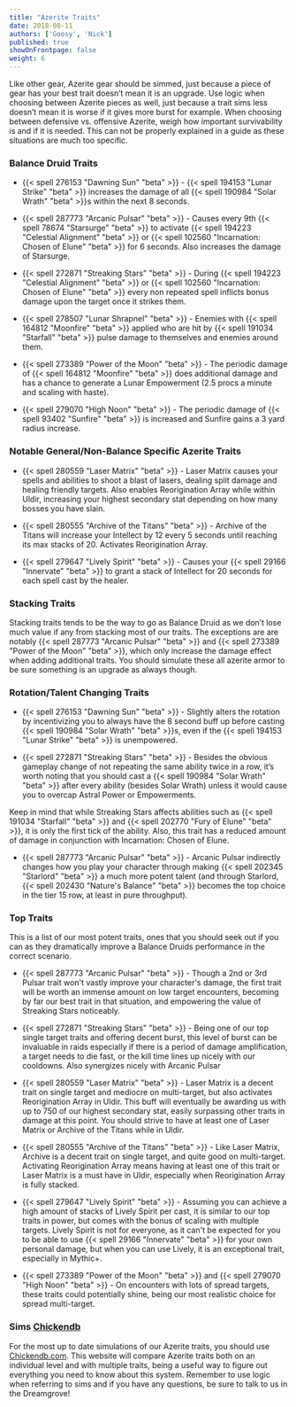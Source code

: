 ```yaml
---
title: "Azerite Traits"
date: 2018-08-11
authors: ['Goosy', 'Nick']
published: true
showOnFrontpage: false
weight: 6
---
```


Like other gear, Azerite gear should be simmed, just because a piece of gear has your best trait doesn’t mean it is an upgrade. Use logic when choosing between Azerite pieces as well, just because a trait sims less doesn’t mean it is worse if it gives more burst for example. When choosing between defensive vs. offensive Azerite, weigh how important survivability is and if it is needed. This can not be properly explained in a guide as these situations are much too specific.

### Balance Druid Traits 

- {{< spell 276153 "Dawning Sun" "beta" >}} - {{< spell 194153 "Lunar Strike" "beta" >}} increases the damage of all {{< spell 190984 "Solar Wrath" "beta" >}}s within the next 8 seconds.

- {{< spell 287773 "Arcanic Pulsar" "beta" >}} - Causes every 9th {{< spell 78674 "Starsurge" "beta" >}} to activate {{< spell 194223 "Celestial Alignment" "beta" >}} or {{< spell 102560 "Incarnation: Chosen of Elune" "beta" >}} for 6 seconds. Also increases the damage of Starsurge.

- {{< spell 272871 "Streaking Stars" "beta" >}} - During {{< spell 194223 "Celestial Alignment" "beta" >}} or {{< spell 102560 "Incarnation: Chosen of Elune" "beta" >}} every non repeated spell inflicts bonus damage upon the target once it strikes them.

- {{< spell 278507 "Lunar Shrapnel" "beta" >}} - Enemies with {{< spell 164812 "Moonfire" "beta" >}} applied who are hit by {{< spell 191034 "Starfall" "beta" >}} pulse damage to themselves and enemies around them. 

- {{< spell 273389 "Power of the Moon" "beta" >}} - The periodic damage of {{< spell 164812 "Moonfire" "beta" >}} does additional damage and has a chance to generate a Lunar Empowerment (2.5 procs a minute and scaling with haste).

- {{< spell 279070 "High Noon" "beta" >}} - The periodic damage of {{< spell 93402 "Sunfire" "beta" >}} is increased and Sunfire gains a 3 yard radius increase. 


### Notable General/Non-Balance Specific Azerite Traits

- {{< spell 280559 "Laser Matrix" "beta" >}} - Laser Matrix causes your spells and abilities to shoot a blast of lasers, dealing split damage and healing friendly targets. Also enables Reorigination Array while within Uldir, increasing your highest secondary stat depending on how many bosses you have slain.

- {{< spell 280555 "Archive of the Titans" "beta" >}} - Archive of the Titans will increase your Intellect by 12 every 5 seconds until reaching its max stacks of 20. Activates Reorigination Array.

- {{< spell 279647 "Lively Spirit" "beta" >}} - Causes your {{< spell 29166 "Innervate" "beta" >}} to grant a stack of Intellect for 20 seconds for each spell cast by the healer.


### Stacking Traits

Stacking traits tends to be the way to go as Balance Druid as we don’t lose much value if any from stacking most of our traits. The exceptions are are notably {{< spell 287773 "Arcanic Pulsar" "beta" >}} and {{< spell 273389 "Power of the Moon" "beta" >}}, which only increase the damage effect when adding additional traits. You should simulate these all azerite armor to be sure something is an upgrade as always though.


### Rotation/Talent Changing Traits

- {{< spell 276153 "Dawning Sun" "beta" >}} - Slightly alters the rotation by incentivizing you to always have the 8 second buff up before casting {{< spell 190984 "Solar Wrath" "beta" >}}s, even if the {{< spell 194153 "Lunar Strike" "beta" >}} is unempowered.

- {{< spell 272871 "Streaking Stars" "beta" >}} - Besides the obvious gameplay change of not repeating the same ability twice in a row, it’s worth noting that you should cast a {{< spell 190984 "Solar Wrath" "beta" >}} after every ability (besides Solar Wrath) unless it would cause you to overcap Astral Power or Empowerments. 

Keep in mind that while Streaking Stars affects abilities such as {{< spell 191034 "Starfall" "beta" >}} and {{< spell 202770 "Fury of Elune" "beta" >}}, it is only the first tick of the ability. Also, this trait has a reduced amount of damage in conjunction with Incarnation: Chosen of Elune.

- {{< spell 287773 "Arcanic Pulsar" "beta" >}} - Arcanic Pulsar indirectly changes how you play your character through making {{< spell 202345 "Starlord" "beta" >}} a much more potent talent (and through Starlord, {{< spell 202430 "Nature's Balance" "beta" >}} becomes the top choice in the tier 15 row, at least in pure throughput). 


### Top Traits

This is a list of our most potent traits, ones that you should seek out if you can as they dramatically improve a Balance Druids performance in the correct scenario.	

- {{< spell 287773 "Arcanic Pulsar" "beta" >}} - Though a 2nd or 3rd Pulsar trait won't vastly improve your character's damage, the first trait will be worth an immense amount on low target encounters, becoming by far our best trait in that situation, and empowering the value of Streaking Stars noticeably.

- {{< spell 272871 "Streaking Stars" "beta" >}} - Being one of our top single target traits and offering decent burst, this level of burst can be invaluable in raids especially if there is a period of damage amplification, a target needs to die fast, or the kill time lines up nicely with our cooldowns. Also synergizes nicely with Arcanic Pulsar

- {{< spell 280559 "Laser Matrix" "beta" >}} - Laser Matrix is a decent trait on single target and mediocre on multi-target, but also activates Reorigination Array in Uldir. This buff will eventually be awarding us with up to 750 of our highest secondary stat, easily surpassing other traits in damage at this point. You should strive to have at least one of Laser Matrix or Archive of the Titans while in Uldir.

- {{< spell 280555 "Archive of the Titans" "beta" >}} - Like Laser Matrix, Archive is a decent trait on single target, and quite good on multi-target. Activating Reorigination Array means having at least one of this trait or Laser Matrix is a must have in Uldir, especially when Reorigination Array is fully stacked.

- {{< spell 279647 "Lively Spirit" "beta" >}} - Assuming you can achieve a high amount of stacks of Lively Spirit per cast, it is similar to our top traits in power, but comes with the bonus of scaling with multiple targets. Lively Spirit is not for everyone, as it can't be expected for you to be able to use {{< spell 29166 "Innervate" "beta" >}} for your own personal damage, but when you can use Lively, it is an exceptional trait, especially in Mythic+.

- {{< spell 273389 "Power of the Moon" "beta" >}} and {{< spell 279070 "High Noon" "beta" >}} - On encounters with lots of spread targets, these traits could potentially shine, being our most realistic choice for spread multi-target.

### Sims [Chickendb](http://www.chickendb.com)

For the most up to date simulations of our Azerite traits, you should use [Chickendb.com](http://www.chickendb.com). This website will compare Azerite traits both on an individual level and with multiple traits, being a useful way to figure out everything you need to know about this system. Remember to use logic when referring to sims and if you have any questions, be sure to talk to us in the Dreamgrove!
